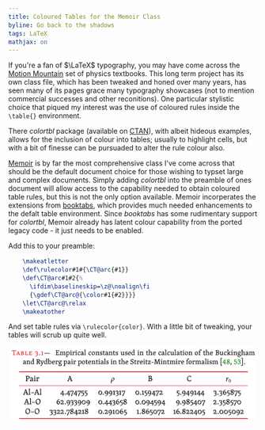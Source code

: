 ```yaml
---
title: Coloured Tables for the Memoir Class
byline: Go back to the shadows
tags: LaTeX
mathjax: on
---
```


If you're a fan of $\LaTeX$ typography, you may have come across the [Motion Mountain](http://www.motionmountain.net/) set of physics textbooks.
This long term project has its own class file, which has been tweaked and honed over many years, has seen many of its pages grace many typography showcases (not to mention commercial successes and other reconitions).
One particular stylistic choice that piqued my interest was the use of coloured rules inside the `\table{}` environment.

There _colortbl_ package (available on [CTAN](http://www.ctan.org/tex-archive/macros/latex/contrib/colortbl/)), with albeit hideous examples, allows for the inclusion of colour into tables; usually to highlight cells, but with a bit of finesse can be pursuaded to alter the rule colour also.

[Memoir](http://www.ctan.org/tex-archive/macros/latex/contrib/memoir) is by far the most comprehensive class I've come across that should be the default document choice for those wishing to typset large and complex documents.
Simply adding _colortbl_ into the preamble of ones document will allow access to the capability needed to obtain coloured table rules, but this is not the only option available.
Memoir incorperates the extensions from [booktabs](http://www.ctan.org/tex-archive/macros/latex/contrib/booktabs), which provides much needed enhancements to the defalt table environment.
Since _booktabs_ has some rudimentary support for _colortbl_, Memoir already has latent colour capability from the ported legacy code - it just needs to be enabled.

Add this to your preamble:
``` latex
    \makeatletter
    \def\rulecolor#1#{\CT@arc{#1}}
    \def\CT@arc#1#2{%
      \ifdim\baselineskip=\z@\noalign\fi
      {\gdef\CT@arc@{\color#1{#2}}}}
    \let\CT@arc@\relax
    \makeatother
```

And set table rules via `\rulecolor{color}`.
With a little bit of tweaking, your tables will scrub up quite well.

![A Memoir class table with coloured horizontal rules](/images/table.png)
